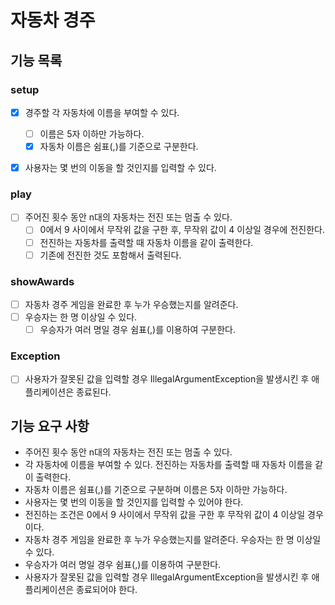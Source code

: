 # 자동차 경주

## 기능 목록

### setup
- [X] 경주할 각 자동차에 이름을 부여할 수 있다.  
  - [ ] 이름은 5자 이하만 가능하다.        
  - [X] 자동차 이름은 쉼표(,)를 기준으로 구분한다.
- [X] 사용자는 몇 번의 이동을 할 것인지를 입력할 수 있다.


### play
- [ ] 주어진 횟수 동안 n대의 자동차는 전진 또는 멈출 수 있다.    
  - [ ] 0에서 9 사이에서 무작위 값을 구한 후, 무작위 값이 4 이상일 경우에 전진한다.
  - [ ] 전진하는 자동차를 출력할 때 자동차 이름을 같이 출력한다. 
  - [ ] 기존에 전진한 것도 포함해서 출력된다.

### showAwards
- [ ] 자동차 경주 게임을 완료한 후 누가 우승했는지를 알려준다. 
- [ ] 우승자는 한 명 이상일 수 있다.
  - [ ] 우승자가 여러 명일 경우 쉼표(,)를 이용하여 구분한다.

### Exception  
- [ ]  사용자가 잘못된 값을 입력할 경우 IllegalArgumentException을 발생시킨 후 애플리케이션은 종료된다.



## 기능 요구 사항
- 주어진 횟수 동안 n대의 자동차는 전진 또는 멈출 수 있다.
- 각 자동차에 이름을 부여할 수 있다. 전진하는 자동차를 출력할 때 자동차 이름을 같이 출력한다.
- 자동차 이름은 쉼표(,)를 기준으로 구분하며 이름은 5자 이하만 가능하다.
- 사용자는 몇 번의 이동을 할 것인지를 입력할 수 있어야 한다.
- 전진하는 조건은 0에서 9 사이에서 무작위 값을 구한 후 무작위 값이 4 이상일 경우이다.
- 자동차 경주 게임을 완료한 후 누가 우승했는지를 알려준다. 우승자는 한 명 이상일 수 있다.
- 우승자가 여러 명일 경우 쉼표(,)를 이용하여 구분한다.
- 사용자가 잘못된 값을 입력할 경우 IllegalArgumentException을 발생시킨 후 애플리케이션은 종료되어야 한다.
